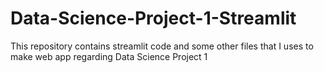# Data-Science-Project-1-Streamlit
This repository contains streamlit code and some other files that I uses to make web app regarding Data Science Project 1
